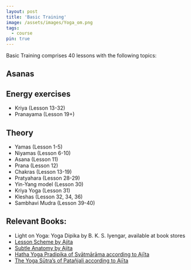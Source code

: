 ```yaml
---
layout: post
title: 'Basic Training'
image: /assets/images/Yoga_om.png
tags:
  - course
pin: true
---
```


Basic Training comprises 40 lessons with the following topics: 

## Asanas

## Energy exercises

- Kriya (Lesson 13-32)
- Pranayama (Lesson 19+)

## Theory

- Yamas (Lesson 1-5)
- Niyamas (Lesson 6-10)
- Asana (Lesson 11)
- Prana (Lesson 12)
- Chakras (Lesson 13-19)
- Pratyahara (Lesson 28-29)
- Yin-Yang model (Lesson 30)
- Kriya Yoga (Lesson 31)
- Kleshas (Lesson 32, 34, 36)
- Sambhavi Mudra (Lesson 39-40)

## Relevant Books: 

- Light on Yoga: Yoga Dipika by B. K. S. Iyengar, available at book stores
- [Lesson Scheme by Ajita](https://rajayoga.home.xs4all.nl/EN/LessonsSchemeOfTheTrainingCourses.pdf)
- [Subtle Anatomy by Ajita](https://rajayoga.home.xs4all.nl/EN/SubtleAnatomy.pdf)
- [Hatha Yoga Pradipika of Svātmārāma according to Ajīta](https://rajayoga.home.xs4all.nl/EN/immortality.htm#hyp)
- [The Yoga Sūtra’s of Patañjali according to Ajīta](https://rajayoga.home.xs4all.nl/EN/paradise.htm#yogasutra%27s)
